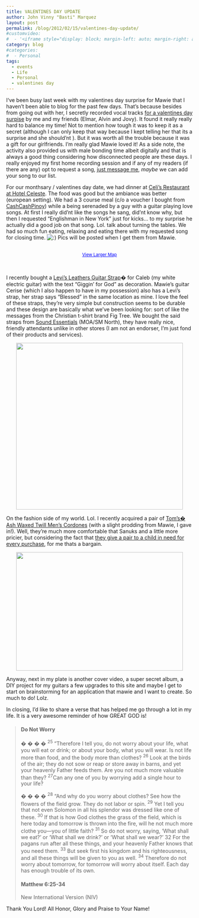 ```yaml
---
title: VALENTINES DAY UPDATE
author: John Vinny "Basti" Marquez
layout: post
permalink: /blog/2012/02/15/valentines-day-update/
#customvideo:
#  - '<iframe style="display: block; margin-left: auto; margin-right: auto;" src="http://maps.google.com.ph/maps?hl=en&amp;ie=UTF8&amp;q=hotel+celeste+makati+map&amp;fb=1&amp;gl=ph&amp;hq=hotel+celeste&amp;hnear=0x3397c90264a0ed01:0x2b066ed57830cace,Makati+City&amp;view=map&amp;cid=8272010733535416744&amp;ll=14.550438,121.022097&amp;spn=0.006295,0.006295&amp;t=m&amp;iwloc=A&amp;output=embed" frameborder="0" marginwidth="0" marginheight="0" scrolling="no" width="100%" height="620"></iframe>'
category: blog
#categories:
#  - Personal
tags:
  - events
  - Life
  - Personal
  - valentines day
---
```

<span class="dropcap1">I</span>&#8216;ve been busy last week with my valentines day surprise for Mawie that I haven&#8217;t been able to blog for the past few days. That&#8217;s because besides from going out with her, I secretly recorded vocal tracks <a href="https://www.youtube.com/watch?v=AnTE_jn5q2M&context=C349c630ADOEgsToPDskIs3ol_hKkF7v5oRPKjCnox" target="_blank">for a valentines day surpise</a> by me and my friends (Elmar, Alvin and Jovy). It found it really really hard to balance my time! Not to mention how tough it was to keep it as a secret (although I can only keep that way because I kept telling her that its a surprise and she should&#8217;nt ). But it was worth all the trouble because it was a gift for our girlfriends. I&#8217;m really glad Mawie loved it! As a side note, the activity also provided us with male bonding time albeit digitally and that is always a good thing considering how disconnected people are these days. I really enjoyed my first home recording session and if any of my readers (if there are any) opt to request a song, [just message me][1], *maybe* we can add your song to our list.

For our monthsary / valentines day date, we had dinner at <a href="http://hotelceleste.ph" target="_blank">Celi&#8217;s Restaurant at Hotel Celeste</a>. The food was good but the ambiance was better (european setting). We had a 3 course meal (c/o a voucher I bought from <a href="http://www.cashcashpinoy.com/" target="_blank">CashCashPinoy</a>) while a being serenaded by a guy with a guitar playing love songs. At first I really did&#8217;nt like the songs he sang, did&#8217;nt know why, but then I requested &#8220;Englishman in New York&#8221; just for kicks&#8230; to my surprise he actually did a good job on that song. Lol. talk about turning the tables. We had so much fun eating, relaxing and eating there with my requested song for closing time. <img src="http://johnvinnymarquez.net/wp-includes/images/smilies/icon_smile.gif" alt=":)" class="wp-smiley" /> Pics will be posted when I get them from Mawie.

<p style="text-align: center;">
  <br /> <small><a style="color: #0000ff; text-align: left;" href="http://maps.google.com.ph/maps?hl=en&ie=UTF8&q=hotel+celeste+makati+map&fb=1&gl=ph&hq=hotel+celeste&hnear=0x3397c90264a0ed01:0x2b066ed57830cace,Makati+City&view=map&cid=8272010733535416744&ll=14.550438,121.022097&spn=0.006295,0.006295&t=m&iwloc=A&source=embed">View Larger Map</a></small>
</p>

&nbsp;

I recently bought a <a href="http://www.levysleathers.com/browse;cat,868;Straps" target="_blank">Levi&#8217;s Leathers Guitar Strap</a>� for Caleb (my white electric guitar) with the text &#8220;Giggin&#8217; for God&#8221; as decoration. Mawie&#8217;s guitar Cerise (which I also happen to have in my possession) also has a Levi&#8217;s strap, her strap says &#8220;Blessed&#8221; in the same location as mine. I love the feel of these straps, they&#8217;re very simple but construction seems to be durable and these design are basically what we&#8217;ve been looking for: sort of like the messages from the Christian t-shirt brand Fig Tree. We bought the said straps from <a href="http://www.sound-essentials.com/" target="_blank">Sound Essentials</a> (MOA/SM North), they have really nice, friendly attendants unlike in other stores (I am not an endorser, I&#8217;m just fond of their products and services).

<img style="display: block; margin-left: auto; margin-right: auto;" title="Giggin 4 God" alt="" src="http://ecx.images-amazon.com/images/I/91No1CckRGL._AA1500_.jpg" width="450" height="450" />

On the fashion side of my world. Lol. I recently acquired a pair of <a href="http://www.toms.com/mens/cordones/ash-waxed-twill-men-s-cordones" target="_blank">Tom&#8217;s� Ash Waxed Twill Men&#8217;s Cordones</a> (with a slight prodding from Mawie, I gave in!). Well, they&#8217;re much more comfortable that Sanuks and a little more pricier, but considering the fact that <a href="http://www.toms.com" target="_blank">they give a pair to a child in need for every purchase</a>, for me thats a bargain.

<img style="display: block; margin-left: auto; margin-right: auto;" alt="" src="http://images.toms.com/media/catalog/product/cache/1/side/900x640/9df78eab33525d08d6e5fb8d27136e95/m/-/m-ash-waxed-twill-cordones-s-f10_1.jpg" width="450" height="320" />

Anyway, next in my plate is another cover video, a super secret album, a DIY project for my guitars a few upgrades to this site and maybe I get to start on brainstorming for an application that mawie and I want to create. So much to do! Lolz.

In closing, I&#8217;d like to share a verse that has helped me go through a lot in my life. It is a very awesome reminder of how GREAT GOD is!

> #### Do Not Worry
> 
> <span>� � � � </span><sup>25</sup> “Therefore I tell you, do not worry about your life, what you will eat or drink; or about your body, what you will wear. Is not life more than food, and the body more than clothes? <sup>26</sup> Look at the birds of the air; they do not sow or reap or store away in barns, and yet your heavenly Father feeds them. Are you not much more valuable than they? <sup>27</sup>Can any one of you by worrying add a single hour to your life?
> 
> <span>� � � � </span><sup>28</sup> “And why do you worry about clothes? See how the flowers of the field grow. They do not labor or spin. <sup>29</sup> Yet I tell you that not even Solomon in all his splendor was dressed like one of these. <sup>30</sup> If that is how God clothes the grass of the field, which is here today and tomorrow is thrown into the fire, will he not much more clothe you—you of little faith? <sup>31</sup> So do not worry, saying, ‘What shall we eat?’ or ‘What shall we drink?’ or ‘What shall we wear?’ 32 For the pagans run after all these things, and your heavenly Father knows that you need them. <sup>33</sup> But seek first his kingdom and his righteousness, and all these things will be given to you as well. <sup>34</sup> Therefore do not worry about tomorrow, for tomorrow will worry about itself. Each day has enough trouble of its own.
> 
> #### Matthew 6:25-34
> 
> New International Version (NIV)

Thank You Lord! All Honor, Glory and Praise to Your Name!

 [1]: http://johnvinnymarquez.net/contact